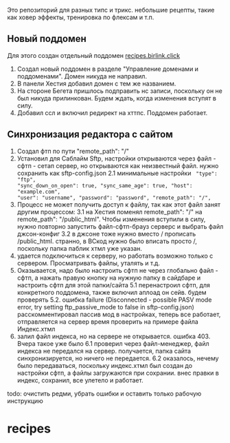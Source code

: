 Это репозиторий для разных типс и трикс. небольшие рецепты, такие как ховер эффекты, тренировка по флексам и т.п.

<h2>Новый поддомен</h2>

Для этого создан отдельный поддомен <a href="http://recipes.birlink.click/">recipes.birlink.click</a>

1. Создал новый поддомен в разделе "Управление доменами и поддоменами". Домен никуда не направил.
2. В панели Хестия добавил домен с тем же названием.
3. На стороне Бегета пришлось подправить нс записи, поскольку он не был никуда прилинкован. Будем ждать, когда изменения вступят в силу.
4. Добавил ссл и включил редирект на хттпс. Поддомен работает.

<h2>Синхронизация редактора с сайтом</h2>

1. Создал фтп по пути "remote_path": "/"
2. Установил для Саблайм Sftp, настройки открываются через файл - сфтп - сетап сервер, но открываются как неизвестный файл. нужно сохранить как sftp-config.json
	2.1 минимальные настройки
	 <code>
	 "type": "ftp",
    "sync_down_on_open": true,
    "sync_same_age": true,
    "host": "example.com",
    "user": "username",
    "password": "password",
    "remote_path": "/",
	</code>
3. Процесс не может получить доступ к файлу, так как этот файл занят другим процессом: 
	3.1 на Хестия поменял remote_path": "/" на remote_path": "/public_html".
	Чтобы изменения вступили в силу, нужно повторно запустить файл-сфтп-брауз серверс и выбрать файл джсон-конфиг
	3.2 в джсоне тоже нужно вместо / прописать /public_html. странно, в ВСкод нужно было вписать просто /, поскольку папка паблик хтмл уже указан.
4. удается подключиться к серверу, но работать возможно только с сервером. Просматривать файлы, уталять и т.д.
5. Оказывается, надо было настроить сфтп не через глобально файл - сфтп, а нажать правую кнопку на нужную папку в сайдбаре и настроить сфтп для этой папки/сайта
	5.1 перенастроил сфтп, для конкретного поддомена, также включил аплоад он сейв. будем проверять
	5.2. ошибка failure (Disconnected - possible PASV mode error, try setting ftp_passive_mode to false in sftp-config.json)
	расскомментировал пассив мод в настройках, теперь все работает, отправляется на сервер
	время проверить на примере файла Индекс.хтмл
6. залил файл индекса, но на сервере не открывается. ошибка 403. Вчера такое уже было
	6.1 проверил через файл-менеджер, файл индекса не передался на сервер.
	получается, папка сайта синхронизируется, но ничего не передается.
	6.2 оказалось, нечему было передаваться, поскольку индекс.хтмл был создан до настройки сфтп, а файлы загружаются при сохрании. внес правки в индекс, сохранил, все улетело и работает.

todo: очистить редми, убрать ошибки и оставить только рабочую инструкцию


# recipes